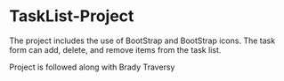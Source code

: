 # TaskList-Project

The project includes the use of BootStrap and BootStrap icons. The task form can add, delete, and remove items from the task list.

Project is followed along with Brady Traversy


